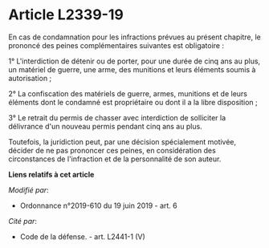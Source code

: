# Article L2339-19

En cas de condamnation pour les infractions prévues au présent chapitre, le prononcé des peines complémentaires suivantes est
obligatoire :

1° L'interdiction de détenir ou de porter, pour une durée de cinq ans au plus, un matériel de guerre, une arme, des munitions
et leurs éléments soumis à autorisation ;

2° La confiscation des matériels de guerre, armes, munitions et de leurs éléments dont le condamné est propriétaire ou dont
il a la libre disposition ;

3° Le retrait du permis de chasser avec interdiction de solliciter la délivrance d'un nouveau permis pendant cinq ans au
plus.

Toutefois, la juridiction peut, par une décision spécialement motivée, décider de ne pas prononcer ces peines, en
considération des circonstances de l'infraction et de la personnalité de son auteur.

**Liens relatifs à cet article**

_Modifié par_:

  - Ordonnance n°2019-610 du 19 juin 2019 - art. 6

_Cité par_:

  - Code de la défense. - art. L2441-1 (V)
